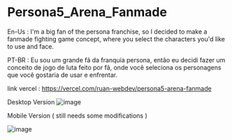 # Persona5_Arena_Fanmade


En-Us : I'm a big fan of the persona franchise, so I decided to make a fanmade fighting game concept, where you select the characters you'd like to use and face.

PT-BR : 
Eu sou um grande fã da franquia persona, então eu decidi fazer um conceito de jogo de luta feito por fã, onde você seleciona os personagens que você gostaria de usar e enfrentar.

link vercel : https://vercel.com/ruan-webdev/persona5-arena-fanmade

Desktop Version
![image](https://user-images.githubusercontent.com/40373628/168335710-0cca8d2d-b65e-4ed6-bf1e-22a1ab843726.png)

Mobile Version ( still needs some modifications )

![image](https://user-images.githubusercontent.com/40373628/168335194-277b2a00-a39e-40ef-99e2-4f4c922f7550.png)

